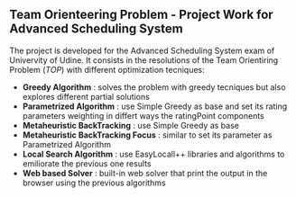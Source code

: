 ## Team Orienteering Problem - Project Work for Advanced Scheduling System

The project is developed for the Advanced Scheduling System exam of Univervity of Udine. It consists in the resolutions of the Team Orientiring Problem (_TOP_) with different optimization tecniques:
+ **Greedy Algorithm** : solves the problem with greedy tecniques but also explores different partial solutions 
+ **Parametrized Algorithm** : use Simple Greedy as base and set its rating parameters weighting in differt ways the ratingPoint components 
+ **Metaheuristic BackTracking** : use Simple Greedy as base 
+ **Metaheuristic BackTracking Focus** : similar to set its parameter as Parametrized Algorithm
+ **Local Search Algorithm** : use EasyLocall++ libraries and algorithms to emiliorate the previous one results
+ **Web based Solver** : built-in web solver that print the output in the browser using the previous algorithms
